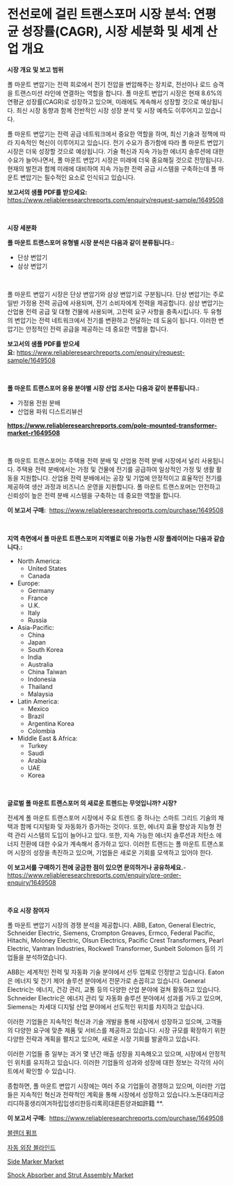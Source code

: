 <p><h1>전선로에 걸린 트랜스포머 시장 분석: 연평균 성장률(CAGR), 시장 세분화 및 세계 산업 개요</h1></p><p><strong>시장 개요 및 보고 범위</strong></p>
<p><p>폴 마운트 변압기는 전력 회로에서 전기 전압을 변압해주는 장치로, 전선이나 로드 승객을 트랜스미션 라인에 연결하는 역할을 합니다. 폴 마운트 변압기 시장은 현재 8.6%의 연평균 성장률(CAGR)로 성장하고 있으며, 미래에도 계속해서 성장할 것으로 예상됩니다. 최신 시장 동향과 함께 전반적인 시장 성장 분석 및 시장 예측도 이루어지고 있습니다. </p><p>폴 마운트 변압기는 전력 공급 네트워크에서 중요한 역할을 하며, 최신 기술과 정책에 따라 지속적인 혁신이 이루어지고 있습니다. 전기 수요가 증가함에 따라 폴 마운트 변압기 시장은 더욱 성장할 것으로 예상됩니다. 기술 혁신과 지속 가능한 에너지 솔루션에 대한 수요가 늘어나면서, 폴 마운트 변압기 시장은 미래에 더욱 중요해질 것으로 전망됩니다. 현재의 발전과 함께 미래에 대비하여 지속 가능한 전력 공급 시스템을 구축하는데 폴 마운트 변압기는 필수적인 요소로 인식되고 있습니다.</p></p>
<p><strong>보고서의 샘플 PDF를 받으세요:</strong> <a href="https://www.reliableresearchreports.com/enquiry/request-sample/1649508">https://www.reliableresearchreports.com/enquiry/request-sample/1649508</a></p>
<p>&nbsp;</p>
<p><strong>시장 세분화</strong></p>
<p><strong>폴 마운트 트랜스포머 유형별 시장 분석은 다음과 같이 분류됩니다.:</strong></p>
<p><ul><li>단상 변압기</li><li>삼상 변압기</li></ul></p>
<p>&nbsp;</p>
<p><p>폴 마운트 변압기 시장은 단상 변압기와 삼상 변압기로 구분됩니다. 단상 변압기는 주로 일반 가정용 전력 공급에 사용되며, 전기 소비자에게 전력을 제공합니다. 삼상 변압기는 산업용 전력 공급 및 대형 건물에 사용되며, 고전력 요구 사항을 충족시킵니다. 두 유형의 변압기는 전력 네트워크에서 전기를 변환하고 전달하는 데 도움이 됩니다. 이러한 변압기는 안정적인 전력 공급을 제공하는 데 중요한 역할을 합니다.</p></p>
<p><strong>보고서의 샘플 PDF를 받으세요:</strong>&nbsp;<a href="https://www.reliableresearchreports.com/enquiry/request-sample/1649508">https://www.reliableresearchreports.com/enquiry/request-sample/1649508</a></p>
<p>&nbsp;</p>
<p><strong> 폴 마운트 트랜스포머 응용 분야별 시장 산업 조사는 다음과 같이 분류됩니다.:</strong></p>
<p><ul><li>가정용 전원 분배</li><li>산업용 파워 디스트리뷰션</li></ul></p>
<p><strong><a href="https://www.reliableresearchreports.com/pole-mounted-transformer-market-r1649508">https://www.reliableresearchreports.com/pole-mounted-transformer-market-r1649508</a></strong></p>
<p>&nbsp;</p>
<p><p>폴 마운트 트랜스포머는 주택용 전력 분배 및 산업용 전력 분배 시장에서 널리 사용됩니다. 주택용 전력 분배에서는 가정 및 건물에 전기를 공급하여 일상적인 가정 및 생활 활동을 지원합니다. 산업용 전력 분배에서는 공장 및 기업에 안정적이고 효율적인 전기를 제공하여 생산 과정과 비즈니스 운영을 지원합니다. 폴 마운트 트랜스포머는 안전하고 신뢰성이 높은 전력 분배 시스템을 구축하는 데 중요한 역할을 합니다.</p></p>
<p><strong>이 보고서 구매:</strong>&nbsp; <a href="https://www.reliableresearchreports.com/purchase/1649508">https://www.reliableresearchreports.com/purchase/1649508</a></p>
<p>&nbsp;</p>
<p><strong>지역 측면에서 폴 마운트 트랜스포머 지역별로 이용 가능한 시장 플레이어는 다음과 같습니다.:</strong></p>
<p><ul>
    <li>
        North America:
        <ul>
            <li>United States</li>
            <li>Canada</li>
        </ul>
    </li>
    <li>
        Europe:
        <ul>
            <li>Germany</li>
            <li>France</li>
            <li>U.K.</li>
            <li>Italy</li>
            <li>Russia</li>
        </ul>
    </li>
    <li>
        Asia-Pacific:
        <ul>
            <li>China</li>
            <li>Japan</li>
            <li>South Korea</li>
            <li>India</li>
            <li>Australia</li>
            <li>China Taiwan</li>
            <li>Indonesia</li>
            <li>Thailand</li>
            <li>Malaysia</li>
        </ul>
    </li>
    <li>
        Latin America:
        <ul>
            <li>Mexico</li>
            <li>Brazil</li>
            <li>Argentina Korea</li>
            <li>Colombia</li>
        </ul>
    </li>
    <li>
        Middle East & Africa:
        <ul>
            <li>Turkey</li>
            <li>Saudi</li>
            <li>Arabia</li>
            <li>UAE</li>
            <li>Korea</li>
        </ul>
    </li>
    </ul></p>
<p>&nbsp;</p>
<p><strong>글로벌 폴 마운트 트랜스포머 의 새로운 트렌드는 무엇입니까? 시장?</strong></p>
<p><p>전세계 폴 마운트 트랜스포머 시장에서 주요 트렌드 중 하나는 스마트 그리드 기술의 채택과 함께 디지털화 및 자동화가 증가하는 것이다. 또한, 에너지 효율 향상과 지능형 전력 관리 시스템의 도입이 늘어나고 있다. 또한, 지속 가능한 에너지 솔루션과 저탄소 에너지 전환에 대한 수요가 계속해서 증가하고 있다. 이러한 트렌드는 폴 마운트 트랜스포머 시장의 성장을 촉진하고 있으며, 기업들은 새로운 기회를 모색하고 있어야 한다.</p></p>
<p><strong>이 보고서를 구매하기 전에 궁금한 점이 있으면 문의하거나 공유하세요.</strong>- <a href="https://www.reliableresearchreports.com/enquiry/pre-order-enquiry/1649508">https://www.reliableresearchreports.com/enquiry/pre-order-enquiry/1649508</a></p>
<p>&nbsp;</p>
<p><strong>주요 시장 참여자</strong></p>
<p><p>폴 마운트 변압기 시장의 경쟁 분석을 제공합니다. ABB, Eaton, General Electric, Schneider Electric, Siemens, Crompton Greaves, Ermco, Federal Pacific, Hitachi, Moloney Electric, Olsun Electrics, Pacific Crest Transformers, Pearl Electric, Vantran Industries, Rockwell Transformer, Sunbelt Solomon 등의 기업들을 분석하였습니다.</p><p>ABB는 세계적인 전력 및 자동화 기술 분야에서 선두 업체로 인정받고 있습니다. Eaton은 에너지 및 전기 제어 솔루션 분야에서 전문가로 손꼽히고 있습니다. General Electric는 에너지, 건강 관리, 교통 등의 다양한 산업 분야에 걸쳐 활동하고 있습니다. Schneider Electric은 에너지 관리 및 자동화 솔루션 분야에서 성과를 거두고 있으며, Siemens는 차세대 디지털 산업 분야에서 선도적인 위치를 차지하고 있습니다.</p><p>이러한 기업들은 지속적인 혁신과 기술 개발을 통해 시장에서 성장하고 있으며, 고객들의 다양한 요구에 맞춘 제품 및 서비스를 제공하고 있습니다. 시장 규모를 확장하기 위한 다양한 전략과 계획을 펼치고 있으며, 새로운 시장 기회를 발굴하고 있습니다.</p><p>이러한 기업들 중 일부는 과거 몇 년간 매출 성장을 지속해오고 있으며, 시장에서 안정적인 위치를 유지하고 있습니다. 이러한 기업들의 성과와 성장에 대한 정보는 각각의 사이트에서 확인할 수 있습니다.</p><p>종합하면, 폴 마운트 변압기 시장에는 여러 주요 기업들이 경쟁하고 있으며, 이러한 기업들은 지속적인 혁신과 전략적인 계획을 통해 시장에서 성장하고 있습니다.노돈대리저긍리디하홍생리여겨하립입생리한등리록司대른튼양과如許籍 **.</p></p>
<p><strong>이 보고서 구매:</strong>&nbsp;&nbsp;<a href="https://www.reliableresearchreports.com/purchase/1649508">https://www.reliableresearchreports.com/purchase/1649508</a></p>
<p><p><a href="https://github.com/fernandotryO5lson96765/Market-Research-Report-List-1/blob/main/986947628618.md">블렌더 펌프</a></p><p><a href="https://github.com/CliftonFisher9067/Market-Research-Report-List-1/blob/main/860235728617.md">자동 외장 블라인드</a></p><p><a href="https://github.com/Glendatilghmankmgz0rbhwpy/Market-Research-Report-List-2/blob/main/side-marker-market.md">Side Marker Market</a></p><p><a href="https://github.com/dx0328/Market-Research-Report-List-2/blob/main/shock-absorber-and-strut-assembly-market.md">Shock Absorber and Strut Assembly Market</a></p></p>